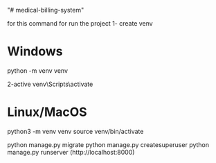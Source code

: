 "# medical-billing-system" 

for this command for run the project 
  1- create venv 
  # Windows
  python -m venv venv

  2-active 
  venv\Scripts\activate
  
  # Linux/MacOS
  python3 -m venv venv
  source venv/bin/activate

  python manage.py migrate
  python manage.py createsuperuser
  python manage.py runserver     (http://localhost:8000)
